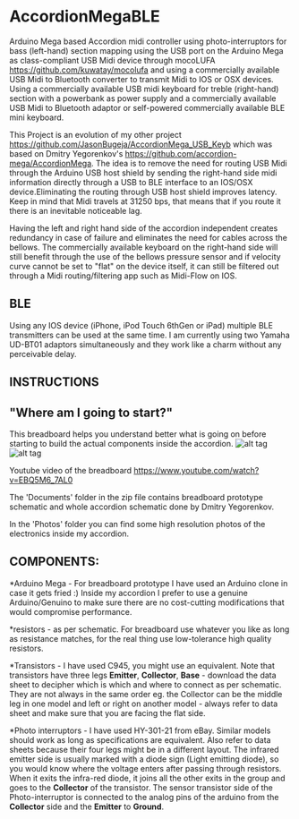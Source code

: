 AccordionMegaBLE
======================

Arduino Mega based Accordion midi controller using photo-interruptors for bass (left-hand) section mapping using the USB port on the Arduino Mega as class-compliant USB Midi device through mocoLUFA https://github.com/kuwatay/mocolufa and using a commercially available USB Midi to Bluetooth converter to transmit Midi to IOS or OSX devices. Using a commercially available USB midi keyboard for treble (right-hand) section with a powerbank as power supply and a commercially available USB Midi to Bluetooth adaptor or self-powered commercially available BLE mini keyboard.

This Project is an evolution of my other project https://github.com/JasonBugeja/AccordionMega_USB_Keyb which was based on Dmitry Yegorenkov's https://github.com/accordion-mega/AccordionMega.
The idea is to remove the need for routing USB Midi through the Arduino USB host shield by sending the right-hand side midi information directly through a USB to BLE interface to an IOS/OSX device.Eliminating the routing through USB host shield improves latency.  Keep in mind that Midi travels at 31250 bps, that means that if you route it there is an inevitable noticeable lag. 

Having the left and right hand side of the accordion independent creates redundancy in case of failure and eliminates the need for cables across the bellows. The commercially available keyboard on the right-hand side will still benefit through the use of the bellows pressure sensor and if velocity curve cannot be set to "flat" on the device itself, it can still be filtered out through a Midi routing/filtering app such as Midi-Flow on IOS. 

BLE
----
Using any IOS device (iPhone, iPod Touch 6thGen or iPad) multiple BLE transmitters can be used at the same time.  I am currently using two Yamaha UD-BT01 adaptors simultaneously and they work like a charm without any perceivable delay. 

INSTRUCTIONS
------------
"Where am I going to start?"
----------------------------
This breadboard helps you understand better what is going on before starting to build the actual components inside the accordion.
![alt tag](https://github.com/JasonBugeja/AccordionMegaBLE/blob/master/photos/Breadboard.jpg)
![alt tag](https://github.com/JasonBugeja/AccordionMegaBLE/blob/master/photos/Breadboard_Arduino.jpg)

Youtube video of the breadboard https://www.youtube.com/watch?v=EBQ5M6_7AL0

The 'Documents' folder in the zip file contains breadboard prototype schematic and whole accordion schematic done by Dmitry Yegorenkov.

In the 'Photos' folder you can find some high resolution photos of the electronics inside my accordion. 

COMPONENTS:
-----------
*Arduino Mega - For breadboard prototype I have used an Arduino clone in case it gets fried :)
Inside my accordion I prefer to use a genuine Arduino/Genuino to make sure there are no cost-cutting modifications that would compromise performance.

*resistors - as per schematic. For breadboard use whatever you like as long as resistance matches, for the real thing use low-tolerance high quality resistors. 

*Transistors - I have used C945, you might use an equivalent. Note that transistors have three legs **Emitter**, **Collector**, **Base** - download the data sheet to decipher which is which and where to connect as per schematic. They are not always in the same order eg. the Collector can be the middle leg in one model and left or right on another model - always refer to data sheet and make sure that you are facing the flat side.

*Photo interruptors - I have used HY-301-21 from eBay. Similar models should work as long as specifications are equivalent. Also refer to data sheets because their four legs might be in a different layout. The infrared emitter side is usually marked with a diode sign (Light emitting diode), so you would know where the voltage enters after passing through resistors. When it exits the infra-red diode, it joins all the other exits in the group and goes to the **Collector** of the transistor. The sensor transistor side of the Photo-interruptor is connected to the analog pins of the arduino from the **Collector** side and the **Emitter** to **Ground**.


